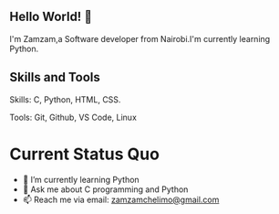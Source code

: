 ## Hello World! 👋
 I'm Zamzam,a Software developer from Nairobi.I'm currently learning Python.

## Skills and Tools
Skills: C, Python, HTML, CSS.

Tools: Git, Github, VS Code, Linux
# Current Status Quo
- 🌱 I’m currently learning Python
- 💬 Ask me about C programming and Python
- 📫 Reach me via email: zamzamchelimo@gmail.com
<!--
**Zamzamke/Zamzamke** is a ✨ _special_ ✨ repository because its `README.md` (this file) appears on your GitHub profile.

Here are some ideas to get you started:

- 🔭 I’m currently working on ...
- 🌱 I’m currently learning ...
- 👯 I’m looking to collaborate on ...
- 🤔 I’m looking for help with ...
- 💬 Ask me about ...
- 📫 Reach me via 
- 😄 Pronouns: ...
- ⚡ Fun fact: ...
-->

